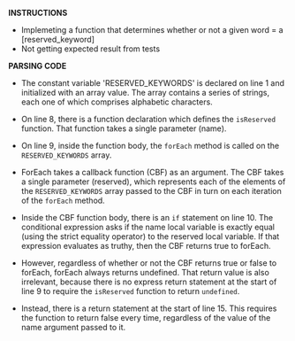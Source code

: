**INSTRUCTIONS**
- Implemeting a function that determines whether or not a given word = a [reserved_keyword]
- Not getting expected result from tests

**PARSING CODE**
- The constant variable 'RESERVED_KEYWORDS' is declared on line 1 and initialized with an array value. The array contains a series of strings, each one of which comprises alphabetic characters.

- On line 8, there is a function declaration which defines the `isReserved` function. That function takes a single parameter (name).

- On line 9, inside the function body, the `forEach` method is called on the `RESERVED_KEYWORDS` array. 

- ForEach takes a callback function (CBF) as an argument. The CBF takes a single parameter (reserved), which represents each of the elements of the `RESERVED_KEYWORDS` array passed to the CBF in turn on each iteration of the `forEach` method. 

- Inside the CBF function body, there is an `if` statement on line 10. The conditional expression asks if the name local variable is exactly equal (using the strict equality operator) to the reserved local variable. If that expression evaluates as truthy, then the CBF returns true to forEach.

- However, regardless of whether or not the CBF returns true or false to forEach, forEach always returns undefined. That return value is also irrelevant, because there is no express return statement at the start of line 9 to require the `isReserved` function to return `undefined`.

- Instead, there is a return statement at the start of line 15. This requires the function to return false every time, regardless of the value of the name argument passed to it. 
